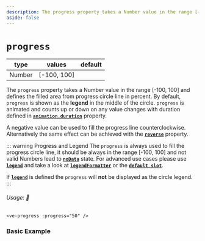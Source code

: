 ```yaml
---
description: The progress property takes a Number value in the range [-100, 100] and defines the filled area from progress circle line in percent.
aside: false
---
```


# `progress`

<Badge class="mt-2" type="success" text="Animated" />

| type   | values      | default |
|--------|-------------|---------|
| Number | [-100, 100] |         |

The `progress` property takes a Number value in the range \[-100, 100] and defines the filled area from progress circle
line in percent. By default, `progress` is shown as the **legend** in the middle of the circle. 
`progress` is animated
and counts up or down on any value changes with duration defined in **[`animation.duration`](animation.md)** property. 

A negative value can be used to fill the progress line counterclockwise. Alternatively the same effect can be achieved
with the **[`reverse`](reverse.md)** property.

::: warning Progress and Legend
The `progress` is always used to fill the progress circle line, it should be always in the range [-100, 100] and
not valid Numbers lead to **[`noData`](nodata.md)** state. For advanced use cases please use **[`legend`](legend.md)**
and take a look at **[`legendFormatter`](legendFormatter.md)** or the **[`default slot`](../slots/default.md)**.

If **[`legend`](legend.md)** is defined the `progress` will **not** be displayed as the circle legend.
:::

###### Usage: 📜

```vue
<ve-progress :progress="50" />
```

### Basic Example

<p>

<ExampleCode>
<template #code="{progress}">

<<< @/.vitepress/theme/Guide/Progress/Snippet1.vue#snippet{js-vue}

</template>
</ExampleCode>

</p>
